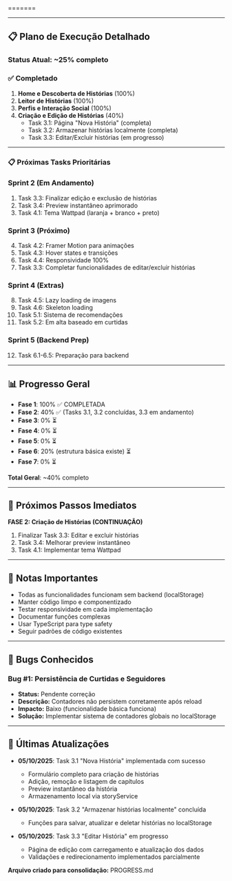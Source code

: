 =======

---

## 📋 Plano de Execução Detalhado

### Status Atual: ~25% completo

### ✅ Completado
1. **Home e Descoberta de Histórias** (100%)
2. **Leitor de Histórias** (100%)
3. **Perfis e Interação Social** (100%)
4. **Criação e Edição de Histórias** (40%)
   - Task 3.1: Página "Nova História" (completa)
   - Task 3.2: Armazenar histórias localmente (completa)
   - Task 3.3: Editar/Excluir histórias (em progresso)

---

### 📋 Próximas Tasks Prioritárias

### Sprint 2 (Em Andamento)
1. Task 3.3: Finalizar edição e exclusão de histórias
2. Task 3.4: Preview instantâneo aprimorado
3. Task 4.1: Tema Wattpad (laranja + branco + preto)

### Sprint 3 (Próximo)
4. Task 4.2: Framer Motion para animações
5. Task 4.3: Hover states e transições
6. Task 4.4: Responsividade 100%
7. Task 3.3: Completar funcionalidades de editar/excluir histórias

### Sprint 4 (Extras)
8. Task 4.5: Lazy loading de imagens
9. Task 4.6: Skeleton loading
10. Task 5.1: Sistema de recomendações
11. Task 5.2: Em alta baseado em curtidas

### Sprint 5 (Backend Prep)
12. Task 6.1-6.5: Preparação para backend

---

## 📊 Progresso Geral

- **Fase 1**: 100% ✅ COMPLETADA
- **Fase 2**: 40% ✅ (Tasks 3.1, 3.2 concluídas, 3.3 em andamento)
- **Fase 3**: 0% ⏳
- **Fase 4**: 0% ⏳
- **Fase 5**: 0% ⏳
- **Fase 6**: 20% (estrutura básica existe) ⏳
- **Fase 7**: 0% ⏳

**Total Geral**: ~40% completo

---

## 🚀 Próximos Passos Imediatos

**FASE 2: Criação de Histórias (CONTINUAÇÃO)**

1. Finalizar Task 3.3: Editar e excluir histórias
2. Task 3.4: Melhorar preview instantâneo
3. Task 4.1: Implementar tema Wattpad

---

## 📝 Notas Importantes

- Todas as funcionalidades funcionam sem backend (localStorage)
- Manter código limpo e componentizado
- Testar responsividade em cada implementação
- Documentar funções complexas
- Usar TypeScript para type safety
- Seguir padrões de código existentes

---

## 🐛 Bugs Conhecidos

### Bug #1: Persistência de Curtidas e Seguidores
- **Status:** Pendente correção
- **Descrição:** Contadores não persistem corretamente após reload
- **Impacto:** Baixo (funcionalidade básica funciona)
- **Solução:** Implementar sistema de contadores globais no localStorage

---

## 🎉 Últimas Atualizações

- **05/10/2025**: Task 3.1 "Nova História" implementada com sucesso
  - Formulário completo para criação de histórias
  - Adição, remoção e listagem de capítulos
  - Preview instantâneo da história
  - Armazenamento local via storyService

- **05/10/2025**: Task 3.2 "Armazenar histórias localmente" concluída
  - Funções para salvar, atualizar e deletar histórias no localStorage

- **05/10/2025**: Task 3.3 "Editar História" em progresso
  - Página de edição com carregamento e atualização dos dados
  - Validações e redirecionamento implementados parcialmente

**Arquivo criado para consolidação:** PROGRESS.md
